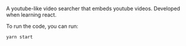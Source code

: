 A youtube-like video searcher that embeds youtube videos. Developed when learning react.

To run the code, you can run:

```
yarn start
```
